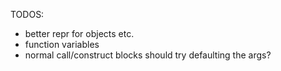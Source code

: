 TODOS:
 - better repr for objects etc.
 - function variables
 - normal call/construct blocks should try defaulting the args?
